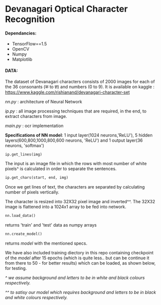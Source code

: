 # Devanagari Optical Character Recognition
#### Dependancies:
* TensorFlow==1.5
* OpenCV
* Numpy
* Matplotlib

#### DATA:
The dataset of Devanagari characters consists of 2000 images for each of the 36 consonants (क  to ज्ञ) and numbers (0 to 9). It is available on kaggle : https://www.kaggle.com/rishianand/devanagari-character-set


_nn.py_ : architecture of Neural Network

_ip.py_ : all image processing techniques that are required, in the end, to extract characters from image.

_main.py_ : ocr implementation

**Specifications of NN model**: 1 input layer(1024 neurons,'ReLU'), 5 hidden layers(600,800,1000,800,600 neurons, 'ReLU') and 1 output layer(36 neurons, 'softmax')

```python
ip.get_lines(img)
```

The input is an image file in which the rows with most number of white pixels^ is calculated in order to separate the sentences.

```python
ip.get_chars(start, end, img)
```

Once we get lines of text, the characters are separated by calculating number of pixels vertically.

The character is resized into 32X32 pixel image and inverted^^. The 32X32 image is flattened into a 1024x1 array to be fed into network.

```python
nn.load_data() 
```

returns 'train' and 'test' data as numpy arrays

```python
nn.create_model()
```

returns _model_ with the mentioned specs.

We have also included training diectory in this repo containing checkpoint of the _model_ after 15 epochs (which is quite less.. but can be continue it from there to 50 - for better results) which can be loaded, as shown below, for testing.


_^ we assume background and letters to be in white and black colours respectively._

_^^ to satisy our _model_ which requires background and letters to be in black and white colours respectively._
